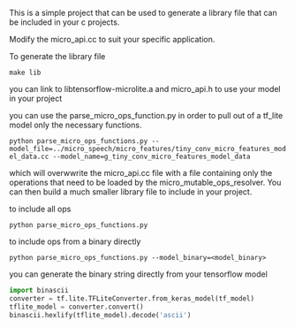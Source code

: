 This is a simple project that can be used to generate 
a library file that can be included in your c projects.

Modify the micro_api.cc to suit your specific application. 

To generate the library file

`make lib`

you can link to libtensorflow-microlite.a and micro_api.h to use your model 
in your project

you can use the parse_micro_ops_function.py  in order to pull out of a tf_lite model
only the necessary functions. 

`python parse_micro_ops_functions.py --model_file=../micro_speech/micro_features/tiny_conv_micro_features_model_data.cc --model_name=g_tiny_conv_micro_features_model_data`

which will overwwrite the micro_api.cc file with a file containing only the operations
that need to be loaded by the micro_mutable_ops_resolver. You can then build a much
smaller library file to include in your project.

to include all ops

`python parse_micro_ops_functions.py`

to include ops from a binary directly

`python parse_micro_ops_functions.py --model_binary=<model_binary>`

you can generate the binary string directly from your tensorflow model

```python
import binascii
converter = tf.lite.TFLiteConverter.from_keras_model(tf_model)
tflite_model = converter.convert()
binascii.hexlify(tflite_model).decode('ascii')
```








